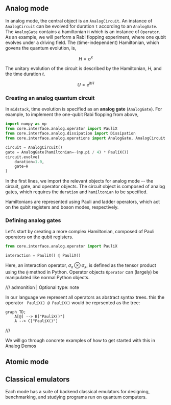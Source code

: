 ## Analog mode

In analog mode, the central object is an `AnalogCircuit`. An instance of `AnalogCircuit` can be evolved for duration `t` according to an `AnalogGate`. The `AnalogGate` contains a hamiltonian `H` which is an instance of `Operator`.
As an example, we will perform a Rabi flopping experiment, where one qubit evolves under a driving field.
The (time-independent) Hamiltonian, which govens the quantum evolution, is,

$$
H = \sigma^x
$$

The unitary evolution of the circuit is described by the Hamiltonian, $H$, and the time duration $t$.

$$
U = e^{i t H}
$$

### Creating an analog quantum circuit

In `midstack`, time evolution is specified as an **analog gate** (`AnalogGate`).
For example, to implement the one-qubit Rabi flopping from above,

```py
import numpy as np
from core.interface.analog.operator import PauliX
from core.interface.analog.dissipation import Dissipation
from core.interface.analog.operations import AnalogGate, AnalogCircuit

circuit = AnalogCircuit()
gate = AnalogGate(hamiltonian=-(np.pi / 4) * PauliX())
circuit.evolve(
    duration=1.0,
    gate=H
)
```

In the first lines, we import the relevant objects for analog mode -- the circuit, gate, and operator objects.
The circuit object is composed of analog gates, which requires the `duration` and `hamiltonian` to be specified.

Hamiltonians are represented using Pauli and ladder operators, which act on the qubit registers and boson modes, respectively.

### Defining analog gates

Let's start by creating a more complex Hamiltonian, composed of Pauli operators on the qubit registers.

```py
from core.interface.analog.operator import PauliX

interaction = PauliX() @ PauliX()
```

Here, an interaction operator, $\sigma_x \otimes \sigma_x$,
is defined as the tensor product using the `@` method in Python.
Operator objects `Operator` can (largely) be manipulated like normal Python objects.

<!-- prettier-ignore -->
/// admonition | Optional
    type: note

In our language we represent all operators as abstract syntax trees. this the operator
` PauliX() @ PauliX()`
would be reprsented as the tree:

```mermaid
graph TD;
    A[@] --> B["PauliX()"]
    A --> C["PauliX()"]
```

///

We will go through concrete examples of how to get started with this in Analog Demos

## Atomic mode

## Classical emulators

Each mode has a suite of backend classical emulators for designing,
benchmarking, and studying programs run on quantum computers.
